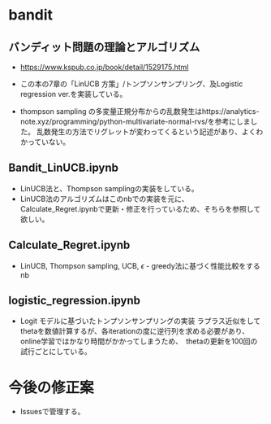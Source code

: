 # bandit


## バンディット問題の理論とアルゴリズム
- https://www.kspub.co.jp/book/detail/1529175.html
- この本の7章の「LinUCB 方策」/トンプソンサンプリング、及Logistic regression ver.を実装している。



- thompson sampling の多変量正規分布からの乱数発生はhttps://analytics-note.xyz/programming/python-multivariate-normal-rvs/を参考にしました。
  乱数発生の方法でリグレットが変わってくるという記述があり、よくわかっていない。
<!-- 
https://blog.brainpad.co.jp/entry/2018/04/05/163000
こちらの実装をするためのレポジトリ
# Versions
- 2/12-19 まずは、モデルフリーアプローチで強化学習できるか？を実験してみる。
  - 以下の2つのレポジトリを参考にする。
  - https://github.com/icoxfog417/baby-steps-of-rl-ja/blob/master/DP/environment.py
  - https://github.com/Kaggle/kaggle-environments
-->

## Bandit_LinUCB.ipynb
- LinUCB法と、Thompson samplingの実装をしている。
- LinUCB法のアルゴリズムはこのnbでの実装を元に、Calculate_Regret.ipynbで更新・修正を行っているため、そちらを参照して欲しい。

## Calculate_Regret.ipynb

- LinUCB, Thompson sampling, UCB, $\epsilon$ - greedy法に基づく性能比較をするnb

## logistic_regression.ipynb

- Logit モデルに基づいたトンプソンサンプリングの実装
  ラプラス近似をしてthetaを数値計算するが、各iterationの度に逆行列を求める必要があり、online学習ではかなり時間がかかってしまうため、　thetaの更新を100回の試行ごとにしている。



# 今後の修正案

- Issuesで管理する。
